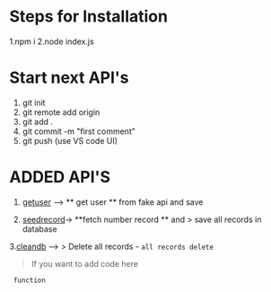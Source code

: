 # Steps for Installation
1.npm i
2.node index.js


# Start next API's
1. git init
2. git remote add origin
3. git add .
4. git commit -m "first comment"
5. git push (use VS code UI)

# ADDED API'S
1. [getuser](http://localhost:3000/api/user/getuser) --> ** get user ** from fake api and save 

2. [seedrecord](http://localhost:3000/api/user/seedrecord?rid=20)-> **fetch number record ** and > save all records in database

3.[cleandb](http://localhost:3000/api/user/cleandb) --> > Delete all records - `all records delete`


> If you want to add code here
``` Write JS code
 function 
```


